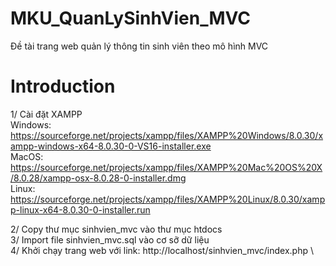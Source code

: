 # MKU_QuanLySinhVien_MVC
Đề tài trang web quản lý thông tin sinh viên theo mô hình MVC

# Introduction
1/ Cài đặt XAMPP\
Windows: https://sourceforge.net/projects/xampp/files/XAMPP%20Windows/8.0.30/xampp-windows-x64-8.0.30-0-VS16-installer.exe \
MacOS: https://sourceforge.net/projects/xampp/files/XAMPP%20Mac%20OS%20X/8.0.28/xampp-osx-8.0.28-0-installer.dmg \
Linux: https://sourceforge.net/projects/xampp/files/XAMPP%20Linux/8.0.30/xampp-linux-x64-8.0.30-0-installer.run

2/ Copy thư mục sinhvien_mvc vào thư mục htdocs \
3/ Import file sinhvien_mvc.sql vào cơ sỡ dữ liệu \
4/ Khởi chạy trang web với link: http://localhost/sinhvien_mvc/index.php \

